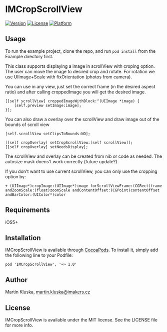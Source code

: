 # IMCropScrollView

[![Version](https://img.shields.io/cocoapods/v/IMCropScrollView.svg?style=flat)](http://cocoadocs.org/docsets/IMCropScrollView)
[![License](https://img.shields.io/cocoapods/l/IMCropScrollView.svg?style=flat)](http://cocoadocs.org/docsets/IMCropScrollView)
[![Platform](https://img.shields.io/cocoapods/p/IMCropScrollView.svg?style=flat)](http://cocoadocs.org/docsets/IMCropScrollView)

## Usage

To run the example project, clone the repo, and run `pod install` from the Example directory first.

This class supports displaying a image in scrollView with croping option. The user can move the image to desired crop and rotate. For rotation 
we use UIImage+Scale with fixOrientation (photos from camera).

You can use in any view, just set the correct frame (in the desired aspect ratio) and after calling croppedImage you will get the desired image.

    [[self scrollView] croppedImageWithBlock:^(UIImage *image) {
        [self.preview setImage:image];
    }];

You can also draw a overlay over the scrollView and draw image out of the bounds of scroll view

    [self.scrollView setClipsToBounds:NO];

    [[self cropOverlay] setCropScrollView:[self scrollView]];
    [[self cropOverlay] setNeedsDisplay];


The scrollView and overlay can be created from nib or code as needed. The autosize mask doens't work correctly (future update?).

If you don't want to use current scrollView, you can only use the cropping option by:

    + (UIImage*)cropImage:(UIImage*)image forScrollViewFrame:(CGRect)frame andZoomScale:(float)zoomScale andContentOffset:(CGPoint)contentOffset andBarColor:(UIColor*)color

## Requirements

iOS5+

## Installation

IMCropScrollView is available through [CocoaPods](http://cocoapods.org). To install
it, simply add the following line to your Podfile:

    pod 'IMCropScrollView', '~> 1.0'

## Author

Martin Kluska, martin.kluska@imakers.cz

## License

IMCropScrollView is available under the MIT license. See the LICENSE file for more info.


